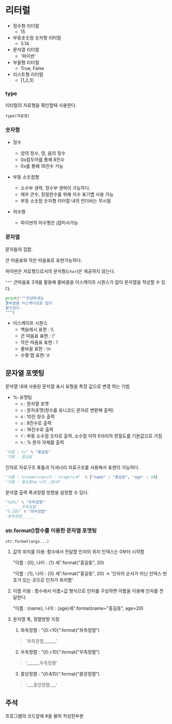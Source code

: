 # 리터럴

* 정수형 리터럴
  * 15
* 부동솟숫점 숫자형 리터럴
  * 3.14
* 문자열 리터럴
  * '파이썬'
* 부울형 리터럴
  * True, False
* 리스트형 리터럴
  * [1,2,3]

### type

리터럴의 자료형을 확인할때 사용한다.

`type(자료형)`

### 숫자형

* 정수
  * 양의 정수, 영, 음의 정수
  * 0o접두어를 통해 8진수
  * 0x를 통해 16진수 가능

* 부동 소숫점형
  * 소수부 생략, 정수부 생략이 가능하다.
  * 매우 큰수, 정밀한수를 위해 지수 표기볍 사용 가능
  * 부동 소숫점 숫자형 리터럴 내의 언더바는 무시됨

* 허수형
  * 파이썬의 허수형은 j접미사가능

### 문자열

문자들의 집합.

큰 따옴표와 작은 따옴표로 표현가능하다.

파이썬은 자료형으로서의 문자형(`char`)은 제공하지 않는다.

`"""` 큰따옴표 3개를 활용해 줄바꿈을 이스케이프 시퀀스가 없이 문자열을 작성할 수 있다.

```py
print("""안녕하세요
줄바꿈을 이스케이프문 없이
할수있다.
""")
```

* 이스케이프 시퀀스
  * 백슬레시 표현 : \\\
  * 큰 따옴표 표현 : \\"
  * 작은 따옴표 표현 : \\'
  * 줄바꿈 표현 : \\n
  * 수평 탭 표현: \\t

## 문자열 포맷팅

문자열 내에 사용된 문자열 표시 유형을 특정 값으로 변경 하는 기법

* %-포맷팅
  * `s` : 문자열 포맷
  * `c` : 문자포맷(정수를 유니코드 문자로 변환해 출력)
  * `d` : 10진 정수 출력
  * `o` : 8진수로 출력
  * `x` : 16진수로 출력
  * `f` : 부동 소수점 숫자로 출력, 소수점 이하 6자리의 정밀도를 기본값으로 가짐
  * `%` : % 문자 자체를 출력

```python
"이름 : %s" % "홍길동"
'이름 : 홍길동'
```

인자로 자료구조 퓨틀과 딕셔너리 자료구조를 사용해서 표현이 가능하다.

```py
"이름 : %(name)s\n나이 : %(age)s세"  % {"name" : "홍길동", "age" : 20}
"이름 : 홍길동\n 나이 :20세"
```

문자열 출력 폭과정렬 방향을 설정할 수 있다.

```py
"%10s" % "우측정렬"
'______우측정렬'
"%-10s" % "좌측정렬"
'좌측정렬______'
```

### str.format()함수를 이용한 문자열 포맷팅

`str.format(args...)`

1. 값의 위치를 이용: 함수에서 전달할 인자의 위치 인덱스는 0부터 시작함
    
    "이름 : {0}, 나이 : {1} 세".format("홍길동", 20)

    "이름 : {1}, 나이 : {0} 세".format("홍길동", 20)
    -> '인자의 순서가 아닌 인덱스 번호가 있는 곳으로 인자가 위치함'

2. 이름 이용 : 함수에서 이름=값 형식으로 인자를 구성하면 이름을 이용해 인자를 전달한다.


    "이름 : {name}, 나이 : {age}세".format(name="홍길동", age=20)

3. 문자열 폭, 정렬방향 지정
   1. 좌측정렬 : "{0:<10}".format("좌측정렬")

    > '좌측정렬______'

   2. 우측정렬 : "{0:>10}".format("우측정렬")

    > '______우측정렬'

   3. 중앙정렬 : "{0:&10}".format("중앙정렬")

    > '\_\_\_중앙정렬___'

## 주석

프로그램의 코드앞에 #을 붕여 작성된부분


